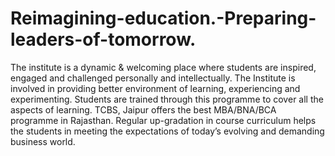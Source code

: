 # Reimagining-education.-Preparing-leaders-of-tomorrow.
The institute is a dynamic &amp; welcoming place where students are inspired, engaged and challenged personally and intellectually. The Institute is involved in providing better environment of learning, experiencing and experimenting. Students are trained through this programme to cover all the aspects of learning. TCBS, Jaipur offers the best MBA/BNA/BCA programme in Rajasthan. Regular up-gradation in course curriculum helps the students in meeting the expectations of today’s evolving and demanding business world.
